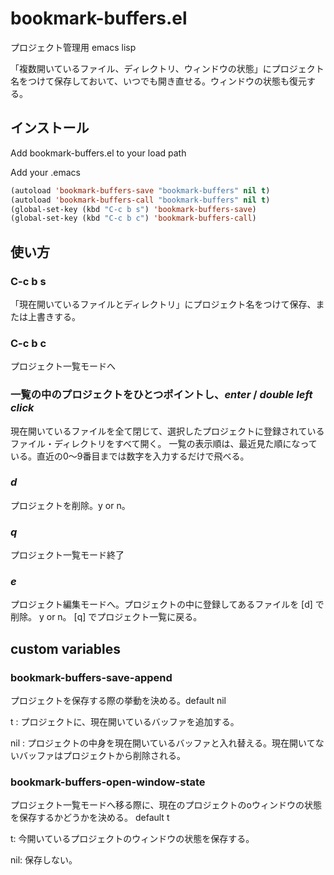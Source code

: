 # bookmark-buffers.el

プロジェクト管理用 emacs lisp

「複数開いているファイル、ディレクトリ、ウィンドウの状態」にプロジェクト名をつけて保存しておいて、いつでも開き直せる。ウィンドウの状態も復元する。

## インストール

Add bookmark-buffers.el to your load path

Add your .emacs
```cl
(autoload 'bookmark-buffers-save "bookmark-buffers" nil t)
(autoload 'bookmark-buffers-call "bookmark-buffers" nil t)
(global-set-key (kbd "C-c b s") 'bookmark-buffers-save)
(global-set-key (kbd "C-c b c") 'bookmark-buffers-call)
```

## 使い方

### C-c b s
「現在開いているファイルとディレクトリ」にプロジェクト名をつけて保存、または上書きする。

### C-c b c
プロジェクト一覧モードへ

### 一覧の中のプロジェクトをひとつポイントし、_enter_ / _double left click_
現在開いているファイルを全て閉じて、選択したプロジェクトに登録されているファイル・ディレクトリをすべて開く。
一覧の表示順は、最近見た順になっている。直近の0～9番目までは数字を入力するだけで飛べる。

### _d_
プロジェクトを削除。y or n。

### _q_
プロジェクト一覧モード終了

### _e_
プロジェクト編集モードへ。プロジェクトの中に登録してあるファイルを [d] で削除。 y or n。 [q] でプロジェクト一覧に戻る。


## custom variables

### bookmark-buffers-save-append

プロジェクトを保存する際の挙動を決める。default nil

t : プロジェクトに、現在開いているバッファを追加する。

nil : プロジェクトの中身を現在開いているバッファと入れ替える。現在開いてないバッファはプロジェクトから削除される。

### bookmark-buffers-open-window-state

プロジェクト一覧モードへ移る際に、現在のプロジェクトのoウィンドウの状態を保存するかどうかを決める。 default t

t: 今開いているプロジェクトのウィンドウの状態を保存する。

nil: 保存しない。
